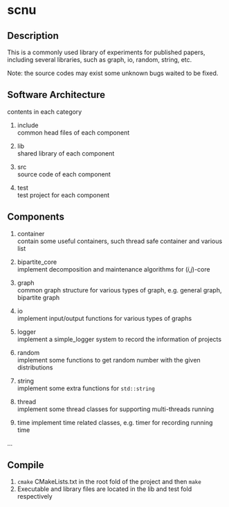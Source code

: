 # scnu

## Description
This is a commonly used  library of experiments for published papers, 
including several libraries, such as graph, io, random, string, etc.

Note: the source codes may exist some unknown bugs waited to be fixed.

## Software Architecture
contents in each category

1. include  
   common head files of each component
  
2. lib  
   shared library of each component
   
3. src  
   source code of each component   
   
4. test  
   test project for each component   

## Components
1. container  
contain some useful containers, such thread safe container and various list  

2. bipartite_core  
implement decomposition and maintenance algorithms for (<i>i,j</i>)-core

3. graph  
common graph structure for various types of graph, e.g. general graph, bipartite graph

4. io  
implement input/output functions for various types of graphs

5. logger  
implement a simple_logger system to record the information of projects

6. random  
implement some functions to get random number with the given distributions

7. string  
implement some extra functions for `std::string`

8. thread  
implement some thread classes for supporting multi-threads running

9. time
implement time related classes, e.g. timer for recording running time

...

## Compile
1. `cmake` CMakeLists.txt in the root fold of the project and then `make`
2. Executable and library files are located in the lib and test fold respectively
 

 

   


